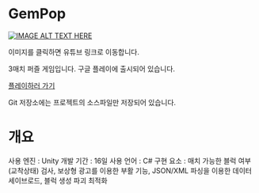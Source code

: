 GemPop
=============
[![IMAGE ALT TEXT HERE](https://img.youtube.com/vi/veOok5ZP0dA/0.jpg)](https://www.youtube.com/watch?v=veOok5ZP0dA)

이미지를 클릭하면 유튜브 링크로 이동합니다.



3매치 퍼즐 게임입니다. 구글 플레이에 출시되어 있습니다. 

[플레이하러 가기](https://play.google.com/store/apps/details?id=com.GeonsuKim.GemPop)

Git 저장소에는 프로젝트의 소스파일만 저장되어 있습니다.

개요
=============
사용 엔진 : Unity
개발 기간 : 16일
사용 언어 : C#
구현 요소 : 매치 가능한 블럭 여부(교착상태) 검사, 보상형 광고를 이용한 부활 기능, JSON/XML 파싱을 이용한 데이터 세이브로드, 블럭 생성 파괴 최적화
